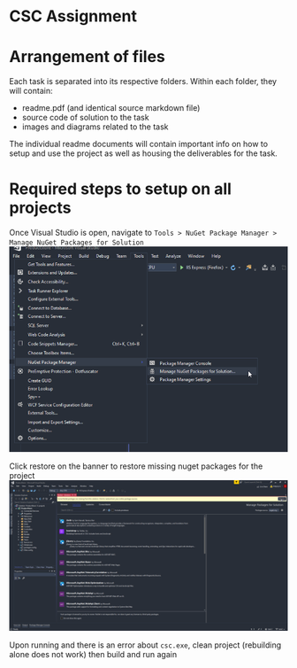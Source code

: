 # CSC Assignment

# Arrangement of files
Each task is separated into its respective folders. Within each folder, they will contain:
- readme.pdf (and identical source markdown file)
- source code of solution to the task
- images and diagrams related to the task

The individual readme documents will contain important info on how to setup and use the project as well as housing the deliverables for the task.

# Required steps to setup on all projects

Once Visual Studio is open, navigate to `Tools > NuGet Package Manager > Manage NuGet Packages for Solution`
![](images/initial/1.png)

Click restore on the banner to restore missing nuget packages for the project
![](images/initial/2.png)

Upon running and there is an error about `csc.exe`, clean project (rebuilding alone does not work) then build and run again
